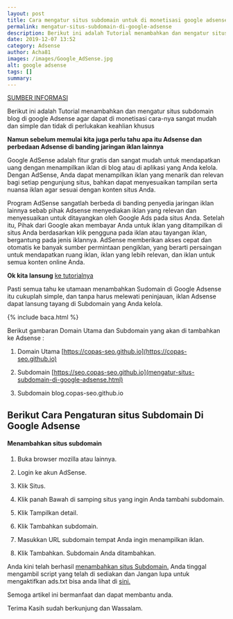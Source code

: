 ```yaml
---
layout: post
title: Cara mengatur situs subdomain untuk di monetisasi google adsense
permalink: mengatur-situs-subdomain-di-google-adsense
description: Berikut ini adalah Tutorial menambahkan dan mengatur situs subdomain blog di google Adsense agar dapat di monetisasi cara-nya sangat mudah dan simple dan....
date: 2019-12-07 13:52
category: Adsense
author: Acha81
images: /images/Google_AdSense.jpg
alt: google adsense
tags: []
summary: 
---
```

[SUMBER INFORMASI](https://arazseo.blogspot.com/2019/11/mengelola-subdomain-di-google-adsense.html)

Berikut ini adalah Tutorial menambahkan dan mengatur situs subdomain blog di google Adsense agar dapat di monetisasi cara-nya sangat mudah dan simple dan tidak di perlukakan keahlian khusus

__Namun sebelum memulai kita juga perlu tahu apa itu Adsense dan perbedaan Adsense di banding jaringan iklan lainnya__

Google AdSense adalah fitur gratis dan sangat mudah untuk mendapatkan uang dengan menampilkan iklan di blog atau di aplikasi yang Anda kelola. Dengan AdSense, Anda dapat menampilkan iklan yang menarik dan relevan bagi setiap pengunjung situs, bahkan dapat menyesuaikan tampilan serta nuansa iklan agar sesuai dengan konten situs Anda.

Program AdSense sangatlah berbeda di banding penyedia jaringan iklan lainnya sebab pihak Adsense menyediakan iklan yang relevan dan menyesuaikan untuk ditayangkan oleh Google Ads pada situs Anda. Setelah itu, Pihak dari Google akan membayar Anda untuk iklan yang ditampilkan di situs Anda berdasarkan klik pengguna pada iklan atau tayangan iklan, bergantung pada jenis iklannya. AdSense memberikan akses cepat dan otomatis ke banyak sumber permintaan pengiklan, yang berarti persaingan untuk mendapatkan ruang iklan, iklan yang lebih relevan, dan iklan untuk semua konten online Anda.

**Ok kita lansung** [ke tutorialnya](mengatur-situs-subdomain-di-google-adsense.html)

Pasti semua tahu ke utamaan menambahkan Sudomain di Google Adsense itu cukuplah simple, dan tanpa harus melewati peninjauan, iklan Adsense dapat lansung tayang di Subdomain yang Anda kelola.

{% include baca.html %}

Berikut gambaran Domain Utama dan Subdomain yang akan di tambahkan ke Adsense :

1. Domain Utama [https://copas-seo.github.io](https://copas-seo.github.io)

2. Subdomain [https://seo.copas-seo.github.io](mengatur-situs-subdomain-di-google-adsense.html)

3. Subdomain blog.copas-seo.github.io

## Berikut Cara Pengaturan situs Subdomain Di Google Adsense

#### Menambahkan situs subdomain

1. Buka browser mozilla atau lainnya.

2. Login ke akun AdSense.

3. Klik Situs.

4. Klik panah Bawah di samping situs yang ingin Anda tambahi subdomain.

5. Klik Tampilkan detail.

6. Klik Tambahkan subdomain.

7. Masukkan URL subdomain tempat Anda ingin menampilkan iklan.

8. Klik Tambahkan. Subdomain Anda ditambahkan.

Anda kini telah berhasil [menambahkan situs Subdomain.](mengatur-situs-subdomain-di-google-adsense.html) Anda tinggal mengambil script yang telah di sediakan dan Jangan lupa untuk mengaktifkan ads.txt bisa anda lihat di [sini.](https://arazseo.blogspot.com/2019/10/cara-mengaktifkan-ads-txt-google-adsense.html)

Semoga artikel ini bermanfaat dan dapat membantu anda.

Terima Kasih sudah berkunjung dan Wassalam.
